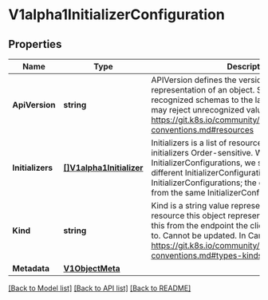 # V1alpha1InitializerConfiguration

## Properties
Name | Type | Description | Notes
------------ | ------------- | ------------- | -------------
**ApiVersion** | **string** | APIVersion defines the versioned schema of this representation of an object. Servers should convert recognized schemas to the latest internal value, and may reject unrecognized values. More info: https://git.k8s.io/community/contributors/devel/api-conventions.md#resources | [optional] 
**Initializers** | [**[]V1alpha1Initializer**](v1alpha1.Initializer.md) | Initializers is a list of resources and their default initializers Order-sensitive. When merging multiple InitializerConfigurations, we sort the initializers from different InitializerConfigurations by the name of the InitializerConfigurations; the order of the initializers from the same InitializerConfiguration is preserved. | [optional] 
**Kind** | **string** | Kind is a string value representing the REST resource this object represents. Servers may infer this from the endpoint the client submits requests to. Cannot be updated. In CamelCase. More info: https://git.k8s.io/community/contributors/devel/api-conventions.md#types-kinds | [optional] 
**Metadata** | [**V1ObjectMeta**](v1.ObjectMeta.md) |  | [optional] 

[[Back to Model list]](../README.md#documentation-for-models) [[Back to API list]](../README.md#documentation-for-api-endpoints) [[Back to README]](../README.md)



